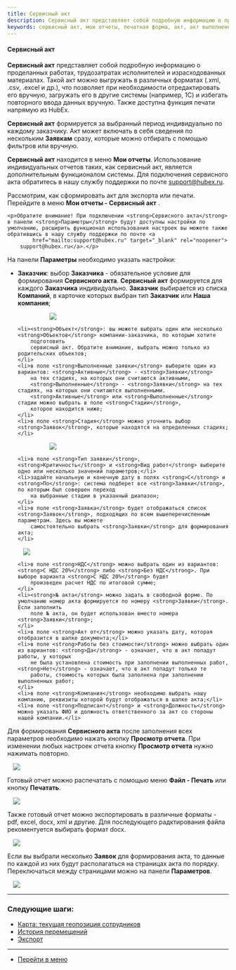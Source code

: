 ```yaml
---
title: Сервисный акт
description: Сервисный акт представляет собой подробную информацию о проделанных работах, трудозатратах исполнителей и израсходованных материалах. Такой акт можно выгружать в различных форматах (.xml, .csv, .excel и др.), что позволяет при необходимости отредактировать его вручную, загружать его в другие системы (например, 1С) и избегать повторного ввода данных вручную. Также доступна функция печати напрямую из HubEx. 
keywords: сервисный акт, мои отчеты, печатная форма, акт, акт выполненных работ, акт для заказчика, hubex, хабекс, хубекс, хабикс
---
```


#### Сервисный акт

<html>
<meta charset="utf-8">

</html>

<body>
<p><strong>Сервисный акт</strong> представляет собой подробную информацию о проделанных работах, трудозатратах
    исполнителей и
    израсходованных материалах. Такой акт можно выгружать в различных форматах (.xml, .csv, .excel и др.), что позволяет
    при необходимости отредактировать его вручную, загружать его в другие системы (например,
    1С) и избегать повторного ввода данных вручную. Также доступна функция печати напрямую из HubEx.</p>
<p><strong>Сервисный акт</strong> формируется за выбранный период индивидуально по каждому заказчику.
    Акт может включать в себя сведения по
    нескольким <strong>Заявкам</strong> сразу, которые можно отбирать с помощью фильтров или вручную. </p>
<p><strong>Сервисный акт</strong> находится в меню <strong>Мои отчеты</strong>. Использование индивидуальных отчетов
    таких, как сервисный акт, является
    дополнительным функционалом системы. Для подключения сервисного акта обратитесь в нашу службу поддержки по почте <a
            href="mailto:support@hubex.ru" target="_blank" rel="noopener">
        support@hubex.ru</a>.</p>
<p>Рассмотрим, как сформировать акт для экспорта или печати. Перейдите в меню <strong>Мои отчеты - Сервисный
    акт</strong> . </p>

    <p>Обратите внимание! При подключении <strong>Сервисного акта</strong> в панели <strong>Параметры</strong> будут доступны настройки по умолчанию, расширить функционал использования настроек вы можете также обратившись в нашу службу поддержки по почте <a
            href="mailto:support@hubex.ru" target="_blank" rel="noopener">
        support@hubex.ru</a>.</p>

<p>На панели <strong>Параметры</strong> необходимо указать настройки:</p>
<ul>
    <li><strong>Заказчик</strong>: выбор <strong>Заказчика</strong> - обязательное условие для формирования <strong>Сервисного
        акта</strong>. <strong>Сервисный акт</strong> формируется для
        каждого <strong>Заказчика</strong> индивидуально. <strong>Заказчик</strong> выбирается из списка <strong>Компаний</strong>,
        в карточке которых выбран тип <strong>Заказчик</strong>
        или <strong>Наша компания</strong>;
    </li>
<p><div>
    <img style="margin: 0 auto; display: block; max-width: 70%;"
         src="/attachments/images/FAQ/USER/PrintedForm/Customer.jpg"/>
</div></p>

    <li><strong>Объект</strong>: вы можете выбрать один или несколько <strong>Объектов</strong> компании-заказчика, по которым хотите
        подготовить
        сервисный акт. Обратите внимание, выбрать можно только из родительских объектов;
    </li>
    <li>в поле <strong>Выполненные заявки</strong> выберите один из вариантов: <strong>Активные</strong> - <strong>Заявки</strong>
        на тех стадиях, на которых они считаются активными,
        <strong>Выполненные</strong> - <strong>Заявки</strong> на тех стадиях, на которых они считаются выполненными.
        <strong>Активные</strong> или <strong>Выполненные</strong> стадии можно выбрать в поле <strong>Стадии</strong>,
        которое находится ниже;
    </li>
    <li>в поле <strong>Стадия</strong> можно уточнить выбор <strong>Заявок</strong>, которые находятся на определенных стадиях;</li>
<p><div>
    <img style="margin: 0 auto; display: block; max-width: 70%;"
         src="/attachments/images/FAQ/USER/PrintedForm/Stage.jpg"/>
</div></p>

    <li>в поле <strong>Тип заявки</strong>, <strong>Критичность</strong> и <strong>Вид работ</strong> выберите одно или несколько значений параметров;</li>
    <li>задайте начальную и конечную дату в полях <strong>С</strong> и <strong>По</strong>: система подберет все <strong>Заявки</strong>, по которым был совершен переход
        на выбранные стадии в указанный диапазон;
    </li>
    <li>в поле <strong>Заявка</strong> будет отображаться список <strong>Заявок</strong>, подходящих по всем вышеперечисленным параметрам. Здесь вы можете
        самостоятельно выбрать <strong>Заявки</strong> для формирования акта;
    </li>

<p><div>
    <img style="margin: 0 auto; display: block; max-width: 95%;"
         src="/attachments/images/FAQ/USER/PrintedForm/Tickets.jpg"/>
</div> </p>

    <li>в поле <strong>НДС</strong> можно выбрать один из вариантов: <strong>С НДС 20%</strong> либо <strong>Без НДС</strong>. При выборе варианта <strong>С НДС 20%</strong> будет
        произведен расчет НДС по итоговой сумме;
    </li>
    <li><strong>№ акта</strong> можно задать в свободной форме. По умолчанию номер акта формируется по номеру <strong>Заявки</strong>. Если заполнить
        поле № акта, он будет использован вместо номера <strong>Заявки</strong>;
    </li>
    <li>в поле <strong>Акт от</strong> можно указать дату, которая отобразится в шапке документа;</li>
    <li>в поле <strong>Работы без стоимости</strong> можно выбрать один из вариантов: <strong>Да</strong> - означает, что в акт попадут работы, у которых
        не была установлена стоимость при заполнении выполненных работ, <strong>Нет</strong> - означает, что в акт попадут только те
        работы, стоимость которых была заполнена при заполнении выполненных работ;
    </li>
    <li>в поле <strong>Компания</strong> необходимо выбрать нашу компанию, реквизиты которой будут отображаться в шапке акта;</li>
    <li>в поле <strong>Подписант</strong> и <strong>Должность</strong> можно указать ФИО и должность ответственного за акт со стороны нашей компании.</li>

</ul>
<p>Для формирования <strong>Сервисного акта</strong> после заполнения всех параметров необходимо нажать кнопку <strong>Просмотр отчета</strong>. При изменении любых настроек отчета кнопку <strong>Просмотр отчета</strong> нужно нажимать повторно.</p>
<div>
    <img style="margin: 0 auto; display: block; max-width: 95%;"
         src="/attachments/images/FAQ/USER/PrintedForm/PrintedForm.jpg"/>
</div>

<p>Готовый отчет можно распечатать с помощью меню <strong>Файл - Печать</strong> или кнопку <strong>Печатать</strong>. </p>

<div>
    <img style="margin: 0 auto; display: block; max-width: 95%;"
         src="/attachments/images/FAQ/USER/PrintedForm/Print.jpg"/>
</div>

<p>Также готовый отчет можно экспортировать в различные форматы - pdf, excel, docx, xml и другие. Для последующего радктирования файла рекоментуется выбирать формат docx.</p>

<div>
    <img style="margin: 0 auto; display: block; max-width: 95%;"
         src="/attachments/images/FAQ/USER/PrintedForm/Export.jpg"/>
</div>

<p>Если вы выбрали несколько <strong>Заявок</strong> для формирования акта, то данные по каждой из них будут располагаться на страницах акта по порядку. Переключаться между страницами можно на панели <strong>Параметров</strong>. </p>
<div>
    <img style="margin: 0 auto; display: block; max-width: 95%;"
         src="/attachments/images/FAQ/USER/PrintedForm/PrintedForm2.jpg"/>
</div>

</body>



___
### Следующие шаги:
- [Карта: текущая геопозиция сотрудников](./GeoPosition.md)
- [История перемещений](./Geotracking.md)
- [Экспорт](./Export.md)

____
- [Перейти в меню](http://wiki.hubex.ru)
